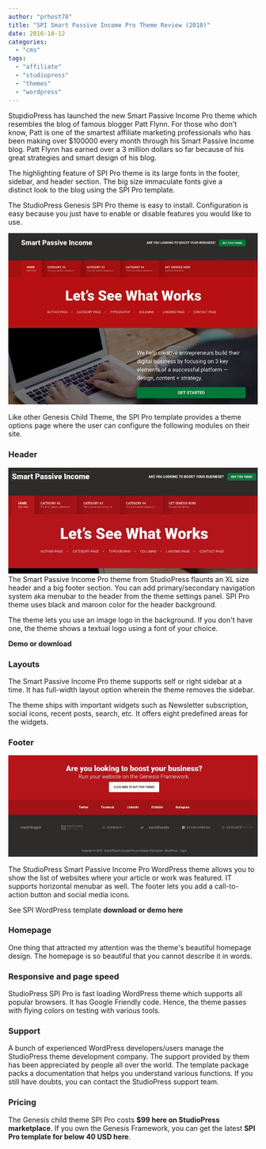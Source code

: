 ```yaml
---
author: "prhost78"
title: "SPI Smart Passive Income Pro Theme Review (2018)"
date: 2016-10-12
categories: 
  - "cms"
tags: 
  - "affiliate"
  - "studiopress"
  - "themes"
  - "wordpress"
---
```


StupdioPress has launched the new Smart Passive Income Pro theme which resembles the blog of famous blogger Patt Flynn. For those who don't know, Patt is one of the smartest affiliate marketing professionals who has been making over $100000 every month through his Smart Passive Income blog. Patt Flynn has earned over a 3 million dollars so far because of his great strategies and smart design of his blog.

The highlighting feature of SPI Pro theme is its large fonts in the footer, sidebar, and header section. The big size immaculate fonts give a distinct look to the blog using the SPI Pro template.

The StudioPress Genesis SPI Pro theme is easy to install. Configuration is easy because you just have to enable or disable features you would like to use.

![smart passive income pro theme review homepage](images/Smart-Passive-Income-Pro-theme-homepage.jpg)

Like other Genesis Child Theme, the SPI Pro template provides a theme options page where the user can configure the following modules on their site.

### Header

![WordPress SPI Pro theme header](images/spi-theme-header.jpg)The Smart Passive Income Pro theme from StudioPress flaunts an XL size header and a big footer section. You can add primary/secondary navigation system aka menubar to the header from the theme settings panel. SPI Pro theme uses black and maroon color for the header background.

The theme lets you use an image logo in the background. If you don't have one, the theme shows a textual logo using a font of your choice.

**Demo or download**

### Layouts

The Smart Passive Income Pro theme supports self or right sidebar at a time. It has full-width layout option wherein the theme removes the sidebar.

The theme ships with important widgets such as Newsletter subscription, social icons, recent posts, search, etc. It offers eight predefined areas for the widgets.

### Footer

![spi pro theme footer](images/SPI-theme-footer.jpg)

The StudioPress Smart Passive Income Pro WordPress theme allows you to show the list of websites where your article or work was featured. IT supports horizontal menubar as well. The footer lets you add a call-to-action button and social media icons.

See SPI WordPress template **download or demo here**

### Homepage

One thing that attracted my attention was the theme's beautiful homepage design. The homepage is so beautiful that you cannot describe it in words.

### Responsive and page speed

StudioPress SPI Pro is fast loading WordPress theme which supports all popular browsers. It has Google Friendly code. Hence, the theme passes with flying colors on testing with various tools.

### Support

A bunch of experienced WordPress developers/users manage the StudioPress theme development company. The support provided by them has been appreciated by people all over the world. The template package packs a documentation that helps you understand various functions. If you still have doubts, you can contact the StudioPress support team.

### Pricing

The Genesis child theme SPI Pro costs **$99 here on StudioPress marketplace**. If you own the Genesis Framework, you can get the latest **SPI Pro template for below 40 USD here**.

